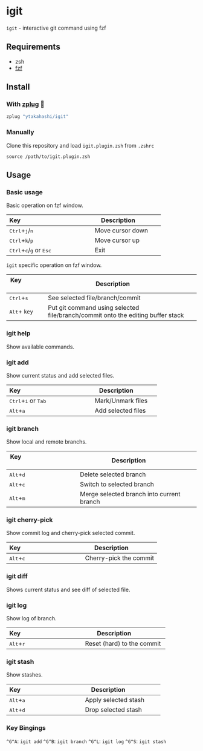 # igit

`igit` - interactive git command using fzf

## Requirements

- zsh
- [fzf](https://github.com/junegunn/fzf) 

## Install

### With [zplug](https://github.com/zplug/zplug) :hibiscus:

```zsh
zplug "ytakahashi/igit"
```

### Manually

Clone this repository and load `igit.plugin.zsh` from `.zshrc`

```.zshrc
source /path/to/igit.plugin.zsh
```

## Usage

### Basic usage

Basic operation on fzf window.   

| Key                                                         | Description            |
| ----------------------------------------------------------- | ---------------------- |
| <kbd>Ctrl</kbd>+<kbd>j</kbd>/<kbd>n</kbd>                   | Move cursor down       |
| <kbd>Ctrl</kbd>+<kbd>k</kbd>/<kbd>p</kbd>                   | Move cursor up         |
| <kbd>Ctrl</kbd>+<kbd>c</kbd>/<kbd>g</kbd> or <kbd>Esc</kbd> | Exit                   |

`igit` specific operation on fzf window.   

| Key                           | Description                                                                     |
| ----------------------------- | ------------------------------------------------------------------------------- |
| <kbd>Ctrl</kbd>+<kbd>s</kbd>  | See selected file/branch/commit                                                 |
| <kbd>Alt</kbd>+ `key`         | Put git command using selected file/branch/commit onto the editing buffer stack |

### igit help

Show available commands.  

### igit add

Show current status and add selected files.  

| Key                                             | Description            |
| ----------------------------------------------- | ---------------------- |
| <kbd>Ctrl</kbd>+<kbd>i</kbd> or <kbd>Tab</kbd>  | Mark/Unmark files      |
| <kbd>Alt</kbd>+<kbd>a</kbd>                     | Add selected files     |

### igit branch

Show local and remote branchs.  

| Key                                        | Description                               |
| ------------------------------------------ | ----------------------------------------- |
| <kbd>Alt</kbd>+<kbd>d</kbd>                | Delete selected branch                    |
| <kbd>Alt</kbd>+<kbd>c</kbd>                | Switch to selected branch                 |
| <kbd>Alt</kbd>+<kbd>m</kbd>                | Merge selected branch into current branch |

### igit cherry-pick

Show commit log and cherry-pick selected commit.  

| Key                                        | Description            |
| ------------------------------------------ | ---------------------- |
| <kbd>Alt</kbd>+<kbd>c</kbd>                | Cherry-pick the commit |

### igit diff

Shows current status and see diff of selected file.  

### igit log

Show log of branch.  

| Key                                        | Description                 |
| ------------------------------------------ | --------------------------- |
| <kbd>Alt</kbd>+<kbd>r</kbd>                | Reset (hard) to the commit  |

### igit stash

Show stashes.  

| Key                                        | Description                  |
| ------------------------------------------ | ---------------------------- |
| <kbd>Alt</kbd>+<kbd>a</kbd>                | Apply selected stash         |
| <kbd>Alt</kbd>+<kbd>d</kbd>                | Drop selected stash          |

### Key Bingings

`^G^A`: `igit add`
`^G^B`: `igit branch`
`^G^L`: `igit log`
`^G^S`: `igit stash`

